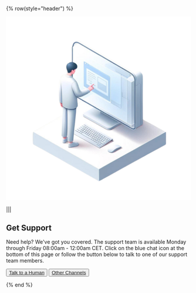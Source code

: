<div class="container mx-auto">

<!-- section 1 -->

{% row(style="header") %}

![Image](support_header.png#mx-auto)

|||

## **Get <span class="blue">Support</span>**

Need help? We've got you covered. The support team is available Monday through Friday 08:00am - 12:00am CET. Click on the blue chat icon at the bottom of this page or follow the button below to talk to one of our support team members.

<button>[Talk to a Human](https://threefoldfaq.crisp.help/en/)</button>
<button>[Other Channels](/home#join-in)</button>

{% end %}

</div>